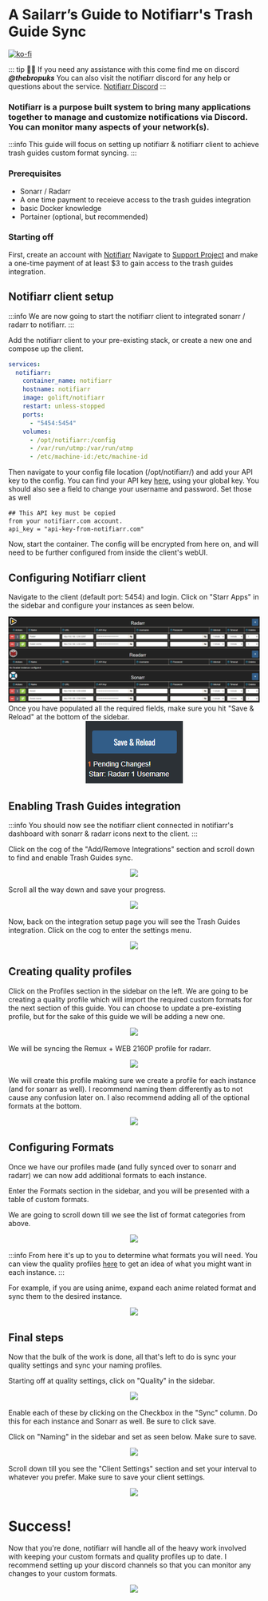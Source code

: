 # A Sailarr’s Guide to Notifiarr's Trash Guide Sync


[![ko-fi](https://ko-fi.com/img/githubbutton_sm.svg)](https://ko-fi.com/davyjonesmedia/tip)

::: tip
👋🏼 If you need any assistance with this come find me on discord ***@thebropuks***
You can also visit the notifiarr discord for any help or questions about the service. [Notifiarr Discord](https://discord.gg/nXuuUDMtGg)
:::


### Notifiarr is a purpose built system to bring many applications together to manage and customize notifications via Discord. You can monitor many aspects of your network(s).
:::info
This guide will focus on setting up notifiarr & notifiarr client to achieve trash guides custom format syncing.
:::

### Prerequisites

- Sonarr / Radarr
- A one time payment to receieve access to the trash guides integration
- basic Docker knowledge
- Portainer (optional, but recommended)

### Starting off
    
First, create an account with [Notifiarr](https://notifiarr.com/)
Navigate to [Support Project](https://notifiarr.com/sponsor.php) and make a one-time payment of at least $3 to gain access to the trash guides integration. 
 


## Notifiarr client setup
:::info
We are now going to start the notifiarr client to integrated sonarr / radarr to notifiarr.
:::

Add the notifiarr client to your pre-existing stack, or create a new one and compose up the client.

```yaml
services:
  notifiarr:
    container_name: notifiarr
    hostname: notifiarr
    image: golift/notifiarr
    restart: unless-stopped
    ports:
      - "5454:5454"
    volumes:
      - /opt/notifiarr:/config
      - /var/run/utmp:/var/run/utmp
      - /etc/machine-id:/etc/machine-id
```

Then navigate to your config file location (/opt/notifiarr/) and add your API key to the config.
You can find your API key [here](https://notifiarr.com/user.php?page=profile), using your global key.
You should also see a field to change your username and password. Set those as well

```
## This API key must be copied
from your notifiarr.com account.
api_key = "api-key-from-notifiarr.com"
```


Now, start the container. The config will be encrypted from here on, and will need to be further configured from inside the client's webUI.


## Configuring Notifiarr client
Navigate to the client (default port: 5454) and login.
Click on "Starr Apps" in the sidebar and configure your instances as seen below.
<div align="center">
    <img src="assets/images/step1.png"/>
</div>
Once you have populated all the required fields, make sure you hit "Save & Reload" at the bottom of the sidebar.

<div align="center">
    <img src="assets/images/step2.png"/>
</div>

## Enabling Trash Guides integration
:::info
You should now see the notifiarr client connected in notifiarr's dashboard with sonarr & radarr icons next to the client.
:::

Click on the cog of the "Add/Remove Integrations" section and scroll down to find and enable Trash Guides sync.
<div align="center">
    <img src="https://cdn.discordapp.com/attachments/1314331222058467359/1327434813849862256/image.png?ex=67830d82&is=6781bc02&hm=bea77bcd67d85f023417e53df07a5baf8bb291c6446268653b8f5de6442f1af1&"/>
</div>

Scroll all the way down and save your progress.
<div align="center">
    <img src="https://cdn.discordapp.com/attachments/1314331222058467359/1327434983664652402/image.png?ex=67830daa&is=6781bc2a&hm=4873d79e8509b75a5d75fbaf2aade820f680a819b9ce55fd01b5f4e02ffbdb93&"/>
</div>

Now, back on the integration setup page you will see the Trash Guides integration. Click on the cog to enter the settings menu.
<div align="center">
    <img src="https://cdn.discordapp.com/attachments/1314331222058467359/1327435202066382920/image.png?ex=67830dde&is=6781bc5e&hm=5b867f3bd121dff1729a1b4b8e16e132305f7763084cee73dedd2ebad7819bfb&"/>
</div>

## Creating quality profiles

Click on the Profiles section in the sidebar on the left. We are going to be creating a quality profile which will import the required custom formats for the next section of this guide. You can choose to update a pre-existing profile, but for the sake of this guide we will be adding a new one.
<div align="center">
    <img src="https://cdn.discordapp.com/attachments/1314331222058467359/1327440592891809815/image.png?ex=678312e3&is=6781c163&hm=c5eff26b7ff3e05563c365b800a2beaab3751f751fba5f0eae6fd503e0e0e97b&"/>
</div>

We will be syncing the Remux + WEB 2160P profile for radarr. 

<div align="center">
    <img src="https://cdn.discordapp.com/attachments/1314331222058467359/1327440127420792842/image.png?ex=67831275&is=6781c0f5&hm=a6d657890816c21b0ab4cee8512d90116197f60e7ea543436152de165b3eb7ab&"/>
</div>

We will create this profile making sure we create a profile for each instance (and for sonarr as well). I recommend naming them differently as to not cause any confusion later on. I also recommend adding all of the optional formats at the bottom.

<div align="center">
    <img src="https://cdn.discordapp.com/attachments/1314331222058467359/1327441638360092774/image.png?ex=678313dd&is=6781c25d&hm=dc79dd4d632d363d8460a91128fc09849c2832a1e8d18e5f89c0448c489b7ffa&"/>
</div>



## Configuring Formats

Once we have our profiles made (and fully synced over to sonarr and radarr) we can now add additional formats to each instance.

Enter the Formats section in the sidebar, and you will be presented with a table of custom formats. 


We are going to scroll down till we see the list of format categories from above. 
<div align="center">
    <img src="https://cdn.discordapp.com/attachments/1314331222058467359/1327437409180319807/image.png?ex=67830fec&is=6781be6c&hm=7094a7272a052c76d256048459baebfeac43122e0fa8032489fbaf50395ea588&"/>
</div>

:::info
From here it's up to you to determine what formats you will need. You can view the quality profiles [here](https://trash-guides.info/Sonarr/sonarr-setup-quality-profiles/#trash-quality-profiles) to get an idea of what you might want in each instance. 
:::

For example, if you are using anime, expand each anime related format and sync them to the desired instance. 
<div align="center">
    <img src="https://cdn.discordapp.com/attachments/1314331222058467359/1327431307378163803/image.png?ex=67830a3e&is=6781b8be&hm=9bd91af0012f3d38a751d1fb55af3cd8fb6fbdcd2112712aed2823df23ce3332&"/>
</div>



## Final steps

Now that the bulk of the work is done, all that's left to do is sync your quality settings and sync your naming profiles.

Starting off at quality settings, click on "Quality" in the sidebar. 

<div align="center">
    <img src="https://cdn.discordapp.com/attachments/1314331222058467359/1327445836870975559/image.png?ex=678317c6&is=6781c646&hm=9887c6df6faa69beec977210533847f848c8473236e472198d3d54cef22f70be&"/>
</div>

Enable each of these by clicking on the Checkbox in the "Sync" column. Do this for each instance and Sonarr as well. Be sure to click save.

Click on "Naming" in the sidebar and set as seen below. Make sure to save.
<div align="center">
    <img src="https://cdn.discordapp.com/attachments/1314331222058467359/1327446815070490634/image.png?ex=678318af&is=6781c72f&hm=1c0b6f0caf82abd6dbae55eccd38f32ace5a21209522b74f743c59e97afce879&"/>
</div>

Scroll down till you see the "Client Settings" section and set your interval to whatever you prefer. Make sure to save your client settings.
<div align="center">
    <img src="https://cdn.discordapp.com/attachments/1314331222058467359/1327447228356366388/image.png?ex=67831912&is=6781c792&hm=97645a5ad744ee10daf25bdbe4dfc2da02b333284d0676daeb15e565b43b181b&"/>
</div>

# Success!

Now that you're done, notifiarr will handle all of the heavy work involved with keeping your custom formats and quality profiles up to date.
I recommend setting up your discord channels so that you can monitor any changes to your custom formats.
<div align="center">
    <img src="https://cdn.discordapp.com/attachments/1314331222058467359/1327447889596776509/image.png?ex=678319af&is=6781c82f&hm=6e5e4d7f24c83679c742c792e60b9eb84d07b0ca31905742d8b817da22effb86&"/>
</div>

